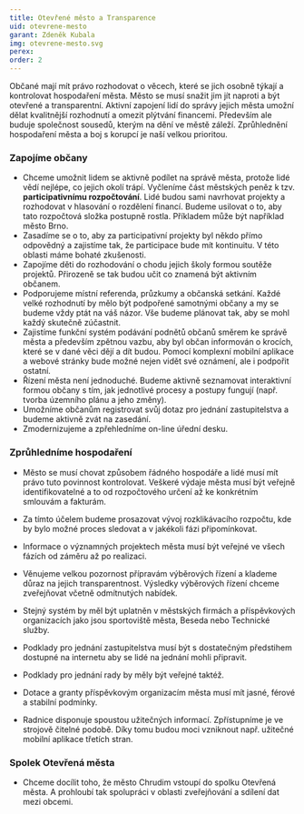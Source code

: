 ```yaml
---
title: Otevřené město a Transparence
uid: otevrene-mesto
garant: Zdeněk Kubala
img: otevrene-mesto.svg
perex: 
order: 2
---
```


Občané mají mít právo rozhodovat o věcech, které se jich osobně týkají a kontrolovat hospodaření města. Město se musí snažit jim jít naproti a být otevřené a transparentní. Aktivní zapojení lidí do správy jejich města umožní dělat kvalitnější rozhodnutí a omezit plýtvání financemi. Především ale buduje společnost sousedů, kterým na dění ve městě záleží. Zprůhlednění hospodaření města a boj s korupcí je naší velkou prioritou.


### Zapojíme občany

- Chceme umožnit lidem se aktivně podílet na správě města, protože lidé vědí nejlépe, co jejich okolí trápí. Vyčleníme část městských peněz k tzv. **participativnímu rozpočtování**. Lidé budou sami navrhovat projekty a rozhodovat v hlasování o rozdělení financí. Budeme usilovat o to, aby tato rozpočtová složka postupně rostla. Příkladem může být například město Brno. 
- Zasadíme se o to, aby za participativní projekty byl někdo přímo odpovědný a zajistíme tak, že participace bude mít kontinuitu. V této oblasti máme bohaté zkušenosti. 
- Zapojíme děti do rozhodování o chodu jejich školy formou soutěže projektů. Přirozeně se tak budou učit co znamená být aktivním občanem. 
- Podporujeme místní referenda, průzkumy a občanská setkání. Každé velké rozhodnutí by mělo být podpořené samotnými občany a my se budeme vždy ptát na váš názor. Vše budeme plánovat tak, aby se mohl každý skutečně zúčastnit. 
- Zajistíme funkční systém podávání podnětů občanů směrem ke správě města a především zpětnou vazbu, aby byl občan informován o krocích, které se v dané věci dějí a dít budou. Pomocí komplexní mobilní aplikace a webové stránky bude možné nejen vidět své oznámení, ale i podpořit ostatní. 
- Řízení města není jednoduché. Budeme aktivně seznamovat interaktivní formou občany s tím, jak jednotlivé procesy a postupy fungují (např. tvorba územního plánu a jeho změny). 
- Umožníme občanům registrovat svůj dotaz pro jednání zastupitelstva a budeme aktivně zvát na zasedání. 
- Zmodernizujeme a zpřehledníme on-line úřední desku. 

### Zprůhledníme hospodaření

- Město se musí chovat způsobem řádného hospodáře a lidé musí mít právo tuto povinnost kontrolovat. Veškeré výdaje města musí být veřejně identifikovatelné a to od rozpočtového určení až ke konkrétním smlouvám a fakturám.  
- Za tímto účelem budeme prosazovat vývoj rozklikávacího rozpočtu, kde by bylo možné proces sledovat a v jakékoli fázi připomínkovat. 
- Informace o významných projektech města musí být veřejné ve všech fázích od záměru až po realizaci. 
- Věnujeme velkou pozornost přípravám výběrových řízení a klademe důraz na jejich transparentnost. Výsledky výběrových řízení chceme zveřejňovat včetně odmítnutých nabídek. 
- Stejný systém by měl být uplatněn v městských firmách a příspěvkových organizacích jako jsou sportoviště města, Beseda nebo Technické služby. 
- Podklady pro jednání zastupitelstva musí být s dostatečným předstihem dostupné na internetu aby se lidé na jednání mohli připravit. 
- Podklady pro jednání rady by měly být veřejné taktéž. 
- Dotace a granty příspěvkovým organizacím města musí mít jasné, férové a stabilní podmínky. 

- Radnice disponuje spoustou užitečných informací. Zpřístupníme je ve strojově čitelné podobě. Díky tomu budou moci vzniknout např. užitečné mobilní aplikace třetích stran.


### Spolek Otevřená města

- Chceme docílit toho, že město Chrudim vstoupí do spolku Otevřená města. A prohloubí tak spolupráci v oblasti zveřejňování a sdílení dat mezi obcemi.
